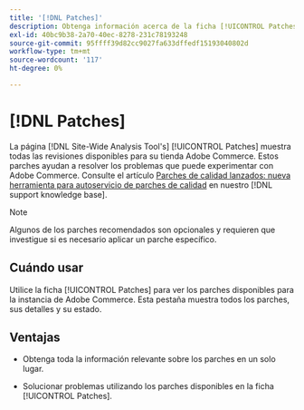 ```yaml
---
title: '[!DNL Patches]'
description: Obtenga información acerca de la ficha [!UICONTROL Patches] en  [!DNL Site-Wide Analysis Tool], cuándo utilizarla y sus ventajas.
exl-id: 40bc9b38-2a70-40ec-8278-231c78193248
source-git-commit: 95ffff39d82cc9027fa633dffedf15193040802d
workflow-type: tm+mt
source-wordcount: '117'
ht-degree: 0%

---
```


# [!DNL Patches]

La página [!DNL Site-Wide Analysis Tool's] [!UICONTROL Patches] muestra todas las revisiones disponibles para su tienda Adobe Commerce. Estos parches ayudan a resolver los problemas que puede experimentar con Adobe Commerce. Consulte el artículo [Parches de calidad lanzados: nueva herramienta para autoservicio de parches de calidad](https://support.magento.com/hc/en-us/articles/360047139492) en nuestro [!DNL support knowledge base].

>[!NOTE]
>
>Algunos de los parches recomendados son opcionales y requieren que investigue si es necesario aplicar un parche específico.

## Cuándo usar

Utilice la ficha [!UICONTROL Patches] para ver los parches disponibles para la instancia de Adobe Commerce. Esta pestaña muestra todos los parches, sus detalles y su estado.

## Ventajas

* Obtenga toda la información relevante sobre los parches en un solo lugar.

* Solucionar problemas utilizando los parches disponibles en la ficha [!UICONTROL Patches].
